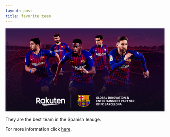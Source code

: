 ```yaml
---
layout: post
title: favorite team
---
```


![Barcelona](/images/barcelona.jpg)

They are the best team in the Spanish leauge.

For more information click [here](https://www.fcbarcelona.com/en/).
